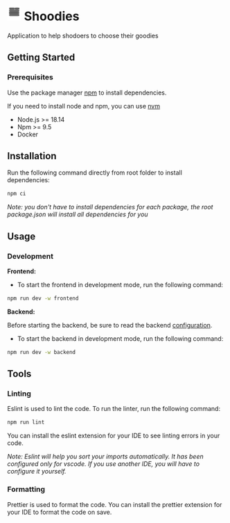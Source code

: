 # ![image](/packages/frontend/public/favicon.png) Shoodies             


Application to help shodoers to choose their goodies

## Getting Started

### Prerequisites

Use the package manager [npm](https://www.npmjs.com/) to install dependencies.

If you need to install node and npm, you can use [nvm](https://github.com/nvm-sh/nvm#installing-and-updating)

-   Node.js >= 18.14
-   Npm >= 9.5
-   Docker

## Installation

Run the following command directly from root folder to install dependencies:

```bash
npm ci
```

_Note: you don't have to install dependencies for each package, the root package.json will install all dependencies for you_

## Usage

### Development

**Frontend:**

+ To start the frontend in development mode, run the following command:

```bash
npm run dev -w frontend
```

**Backend:**

Before starting the backend, be sure to read the backend [configuration](packages/backend/README.md#configuration).

+ To start the backend in development mode, run the following command:

```bash
npm run dev -w backend
```

## Tools

### Linting

Eslint is used to lint the code. To run the linter, run the following command:

```bash
npm run lint
```

You can install the eslint extension for your IDE to see linting errors in your code.

_Note: Eslint will help you sort your imports automatically. It has been configured only for vscode. If you use another IDE, you will have to configure it yourself._

### Formatting

Prettier is used to format the code. You can install the prettier extension for your IDE to format the code on save.

